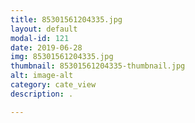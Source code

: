 ```yaml
---
title: 85301561204335.jpg
layout: default
modal-id: 121
date: 2019-06-28
img: 85301561204335.jpg
thumbnail: 85301561204335-thumbnail.jpg
alt: image-alt
category: cate_view
description: .

---
```

